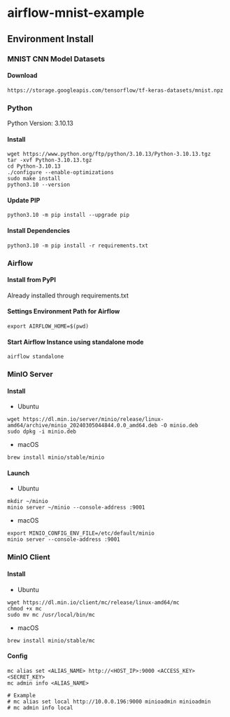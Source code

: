 # airflow-mnist-example

## Environment Install

### MNIST CNN Model Datasets

#### Download

```shell
https://storage.googleapis.com/tensorflow/tf-keras-datasets/mnist.npz
```

### Python

Python Version: 3.10.13

#### Install

```shell
wget https://www.python.org/ftp/python/3.10.13/Python-3.10.13.tgz
tar -xvf Python-3.10.13.tgz
cd Python-3.10.13
./configure --enable-optimizations
sudo make install
python3.10 --version
```

#### Update PIP

```shell
python3.10 -m pip install --upgrade pip
```

#### Install Dependencies

```shell
python3.10 -m pip install -r requirements.txt
```

### Airflow

#### Install from PyPI

Already installed through requirements.txt

#### Settings Environment Path for Airflow

```shell
export AIRFLOW_HOME=$(pwd)
```

#### Start Airflow Instance using standalone mode

```shell
airflow standalone
```

### MinIO Server

#### Install

* Ubuntu

```shell
wget https://dl.min.io/server/minio/release/linux-amd64/archive/minio_20240305044844.0.0_amd64.deb -O minio.deb
sudo dpkg -i minio.deb
```

* macOS

```shell
brew install minio/stable/minio
```

#### Launch

* Ubuntu

```shell
mkdir ~/minio
minio server ~/minio --console-address :9001
```

* macOS

```shell
export MINIO_CONFIG_ENV_FILE=/etc/default/minio
minio server --console-address :9001
```

### MinIO Client

#### Install

* Ubuntu

```shell
wget https://dl.min.io/client/mc/release/linux-amd64/mc
chmod +x mc
sudo mv mc /usr/local/bin/mc
```

* macOS

```shell
brew install minio/stable/mc
```

#### Config

```shell
mc alias set <ALIAS_NAME> http://<HOST_IP>:9000 <ACCESS_KEY> <SECRET_KEY> 
mc admin info <ALIAS_NAME>

# Example
# mc alias set local http://10.0.0.196:9000 minioadmin minioadmin
# mc admin info local
```

